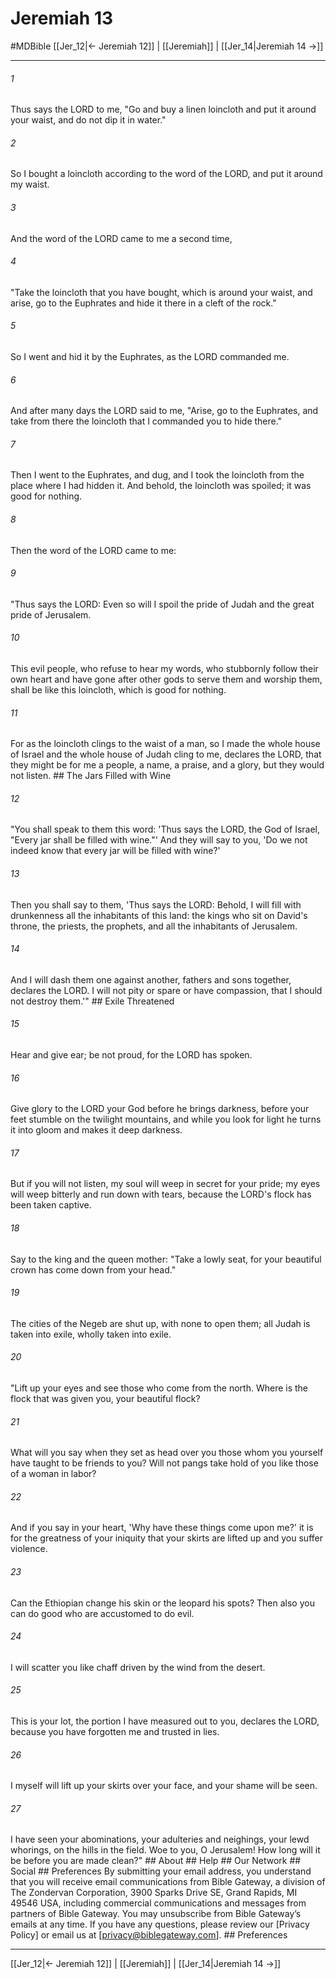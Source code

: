 # Jeremiah 13
#MDBible
[[Jer_12|← Jeremiah 12]] | [[Jeremiah]] | [[Jer_14|Jeremiah 14 →]]

***






###### 1 


Thus says the LORD to me, "Go and buy a linen loincloth and put it around your waist, and do not dip it in water." 





###### 2 


So I bought a loincloth according to the word of the LORD, and put it around my waist. 





###### 3 


And the word of the LORD came to me a second time, 





###### 4 


"Take the loincloth that you have bought, which is around your waist, and arise, go to the Euphrates and hide it there in a cleft of the rock." 





###### 5 


So I went and hid it by the Euphrates, as the LORD commanded me. 





###### 6 


And after many days the LORD said to me, "Arise, go to the Euphrates, and take from there the loincloth that I commanded you to hide there." 





###### 7 


Then I went to the Euphrates, and dug, and I took the loincloth from the place where I had hidden it. And behold, the loincloth was spoiled; it was good for nothing. 





###### 8 


Then the word of the LORD came to me: 





###### 9 


"Thus says the LORD: Even so will I spoil the pride of Judah and the great pride of Jerusalem. 





###### 10 


This evil people, who refuse to hear my words, who stubbornly follow their own heart and have gone after other gods to serve them and worship them, shall be like this loincloth, which is good for nothing. 





###### 11 


For as the loincloth clings to the waist of a man, so I made the whole house of Israel and the whole house of Judah cling to me, declares the LORD, that they might be for me a people, a name, a praise, and a glory, but they would not listen. ## The Jars Filled with Wine 





###### 12 


"You shall speak to them this word: 'Thus says the LORD, the God of Israel, "Every jar shall be filled with wine."' And they will say to you, 'Do we not indeed know that every jar will be filled with wine?' 





###### 13 


Then you shall say to them, 'Thus says the LORD: Behold, I will fill with drunkenness all the inhabitants of this land: the kings who sit on David's throne, the priests, the prophets, and all the inhabitants of Jerusalem. 





###### 14 


And I will dash them one against another, fathers and sons together, declares the LORD. I will not pity or spare or have compassion, that I should not destroy them.'" ## Exile Threatened 





###### 15 


Hear and give ear; be not proud, for the LORD has spoken. 





###### 16 


Give glory to the LORD your God before he brings darkness, before your feet stumble on the twilight mountains, and while you look for light he turns it into gloom and makes it deep darkness. 





###### 17 


But if you will not listen, my soul will weep in secret for your pride; my eyes will weep bitterly and run down with tears, because the LORD's flock has been taken captive. 





###### 18 


Say to the king and the queen mother: "Take a lowly seat, for your beautiful crown has come down from your head." 





###### 19 


The cities of the Negeb are shut up, with none to open them; all Judah is taken into exile, wholly taken into exile. 





###### 20 


"Lift up your eyes and see those who come from the north. Where is the flock that was given you, your beautiful flock? 





###### 21 


What will you say when they set as head over you those whom you yourself have taught to be friends to you? Will not pangs take hold of you like those of a woman in labor? 





###### 22 


And if you say in your heart, 'Why have these things come upon me?' it is for the greatness of your iniquity that your skirts are lifted up and you suffer violence. 





###### 23 


Can the Ethiopian change his skin or the leopard his spots? Then also you can do good who are accustomed to do evil. 





###### 24 


I will scatter you like chaff driven by the wind from the desert. 





###### 25 


This is your lot, the portion I have measured out to you, declares the LORD, because you have forgotten me and trusted in lies. 





###### 26 


I myself will lift up your skirts over your face, and your shame will be seen. 





###### 27 


I have seen your abominations, your adulteries and neighings, your lewd whorings, on the hills in the field. Woe to you, O Jerusalem! How long will it be before you are made clean?" ## About ## Help ## Our Network ## Social ## Preferences By submitting your email address, you understand that you will receive email communications from Bible Gateway, a division of The Zondervan Corporation, 3900 Sparks Drive SE, Grand Rapids, MI 49546 USA, including commercial communications and messages from partners of Bible Gateway. You may unsubscribe from Bible Gateway&rsquo;s emails at any time. If you have any questions, please review our [Privacy Policy] or email us at [privacy@biblegateway.com]. ## Preferences

***

[[Jer_12|← Jeremiah 12]] | [[Jeremiah]] | [[Jer_14|Jeremiah 14 →]]
